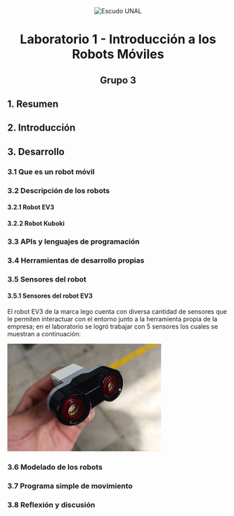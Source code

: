 <div align="center">
<picture>
    <source srcset="https://imgur.com/5bYAzsb.png" media="(prefers-color-scheme: dark)">
    <source srcset="https://imgur.com/Os03JoE.png" media="(prefers-color-scheme: light)">
    <img src="https://imgur.com/Os03JoE.png" alt="Escudo UNAL" width="350px">
</picture>


# Laboratorio 1 - Introducción a los Robots Móviles </h3>
## Grupo 3
</div>

## 1. Resumen
## 2. Introducción
## 3. Desarrollo
### 3.1 Que es un robot móvil
### 3.2 Descripción de los robots
#### 3.2.1 Robot EV3
#### 3.2.2 Robot Kuboki
### 3.3 APIs y lenguajes de programación
### 3.4 Herramientas de desarrollo propias
### 3.5 Sensores del robot
#### 3.5.1 Sensores del robot EV3
El robot EV3 de la marca lego cuenta con diversa cantidad de sensores que le permiten interactuar con el entorno junto a la herramienta propia de la empresa; en el laboratorio se logró trabajar con 5 sensores los cuales se muestran a continuación:


<img src="https://github.com/JulianI3/Robotica-Movil-Grupo-3/blob/main/Laboratorio%201/Imagenes/Sensor%20de%20ultrasonido.png?raw=true" alt="Sensor EV3" style="width:350px;">



### 3.6 Modelado de los robots
### 3.7 Programa simple de movimiento
### 3.8 Reflexión y discusión
